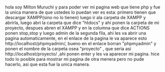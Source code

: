 hola soy Milton Muruchi y para poder ver mi pagina web que tiene php y fue la unica manera de que ustedes lo puedan ver es esta: primero tienen
que descargar XAMPP(sino no lo tienen) luego ir ala carpeta de XAMPP y abrirla, luego abri la carpeta que dice "htdocs" y ahi ponen la carpeta de mi proyecto, 
despues abren el XAMPP y en la columna que dice ACTIONS ponen stop,stop y luego admin de la segunda fila, ahi les va abrir una pagina automaticamente, en el enlace
de la pagina le va aparece esto http://localhost/phpmyadmin/, bueno en el enlace borran "phpmyadmin" y ponen el nombre de la carpeta osea "proyecto" , que seria asi
http://localhost/proyecto/    ,ahi ponen enter y les va aparecer mi pagina. hice todo lo posible para mostrar mi pagina de otra menera pero no pude hacerlo, asi que esta fue la unica manera.
